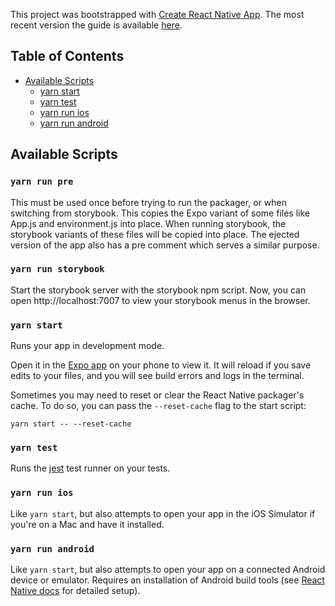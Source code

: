 This project was bootstrapped with [Create React Native App](https://github.com/react-community/create-react-native-app). The most recent version the guide is available [here](https://github.com/react-community/create-react-native-app/blob/master/react-native-scripts/template/README.md).

## Table of Contents

* [Available Scripts](#available-scripts)
  * [yarn start](#npm-start)
  * [yarn test](#npm-test)
  * [yarn run ios](#npm-run-ios)
  * [yarn run android](#npm-run-android)

## Available Scripts

### `yarn run pre`

This must be used once before trying to run the packager, or when switching from storybook. This copies the Expo variant of some files like App.js and environment.js into place. When running storybook, the storybook variants of these files will be copied into place. The ejected version of the app also has a pre comment which serves a similar purpose.

### `yarn run storybook`

Start the storybook server with the storybook npm script. Now, you can open http://localhost:7007 to view your storybook menus in the browser.

### `yarn start`

Runs your app in development mode.

Open it in the [Expo app](https://expo.io) on your phone to view it. It will reload if you save edits to your files, and you will see build errors and logs in the terminal.

Sometimes you may need to reset or clear the React Native packager's cache. To do so, you can pass the `--reset-cache` flag to the start script:

```
yarn start -- --reset-cache
```

### `yarn test`

Runs the [jest](https://github.com/facebook/jest) test runner on your tests.

### `yarn run ios`

Like `yarn start`, but also attempts to open your app in the iOS Simulator if you're on a Mac and have it installed.

### `yarn run android`

Like `yarn start`, but also attempts to open your app on a connected Android device or emulator. Requires an installation of Android build tools (see [React Native docs](https://facebook.github.io/react-native/docs/getting-started.html) for detailed setup). 